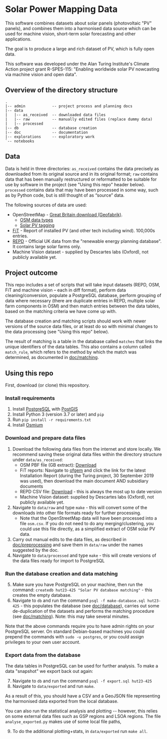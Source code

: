 # Solar Power Mapping Data

This software combines datasets about solar panels (photovoltaic "PV" panels), and combines them into a harmonised data source which can be used for machine vision, short-term solar forecasting and other applications.

The goal is to produce a large and rich dataset of PV, which is fully open data.

This software was developed under the Alan Turing Institute's Climate Action project grant R-SPES-115: "Enabling worldwide solar PV nowcasting via machine vision and open data".


## Overview of the directory structure

```
.
|-- admin            -- project process and planning docs
|-- data
|   |-- as_received  -- downloaded data files
|   |-- raw          -- manually edited files (replace dummy data)
|   |-- processed
|-- db               -- database creation
|-- doc              -- documentation
|-- explorations     -- exploratory work
`-- notebooks
```


## Data

Data is held in three directories: `as_received` contains the data precisely as
downloaded from its original source and in its original format; `raw` contains
data that has been manually restructured or reformatted to be suitable for use by
software in the project (see "Using this repo" header below). `processed` contains data that may have been processed in some way, such as by Python code, but is still thought of as “source” data.

The following sources of data are used:

- OpenStreetMap - [Great Britain download (Geofabrik)](https://download.geofabrik.de/europe/great-britain.html).
    - [OSM data types](https://wiki.openstreetmap.org/wiki/Elements)
    - [Solar PV tagging](https://wiki.openstreetmap.org/wiki/Tag:generator:source%3Dsolar)
- [FiT](https://www.ofgem.gov.uk/environmental-programmes/fit/contacts-guidance-and-resources/public-reports-and-data-fit/installation-reports) - Report of installed PV (and other tech including wind). 100,000s entries.
- [REPD](https://www.gov.uk/government/publications/renewable-energy-planning-database-monthly-extract) - Official UK data from the "renewable energy planning database". It contains large solar farms only.
- Machine Vision dataset - supplied by Descartes labs (Oxford), not publicly available yet.

## Project outcome

This repo includes a set of scripts that will take
input datasets (REPD, OSM, FiT and machine vision – each in diff format),
perform data cleaning/conversion, populate a PostgreSQL database, perform
grouping of data where necessary (there are duplicate entries in REPD, multiple solar farm
components in OSM) and then match entries between the data tables, based on the
matching criteria we have come up with.

The database creation and matching scripts should work with newer versions of the source data files, or at least do so with minimal changes to the data processing (see "Using this repo" below).

The result of matching is a table in the database called `matches` that links the unique identifiers of the
data tables. This also contains a column called `match_rule`, which refers to the method by which the match was determined, as documented in [doc/matching](doc/matching.md).

## Using this repo

First, download (or clone) this repository.

### Install requirements

1. Install [PostgreSQL](https://www.postgresql.org/download/) with [PostGIS](http://postgis.net/install/)
2. Install Python 3 (version 3.7 or later) and `pip`
3. Run `pip install -r requirements.txt`
4. Install [Osmium](https://osmcode.org/osmium-tool/)

### Download and prepare data files

1. Download the following data files from the internet and store locally. We recommend saving these original data files within the directory structure under `data/as_received`:
    - OSM PBF file (GB extract): [Download](https://download.geofabrik.de/europe/great-britain-latest.osm.pbf)
    - FiT reports: Navigate to [ofgem](https://www.ofgem.gov.uk/environmental-programmes/fit/contacts-guidance-and-resources/public-reports-and-data-fit/installation-reports) and click the link for the latest Installation Report (during the Turing project, 30 September 2019 was used), then download the main document AND subsidiary documents
    - REPD CSV file: [Download](https://assets.publishing.service.gov.uk/government/uploads/system/uploads/attachment_data/file/879414/renewable-energy-planning-database-march-2020.csv) - this is always the most up to date version
    - Machine Vision dataset: supplied by Descartes labs (Oxford), not publicly available yet.
2. Navigate to `data/raw` and type `make` - this will convert some of the downloads into other file formats ready for further processing.
    - Note that the OpenStreetMap data will have been processed into a file `osm.csv`. If you do not need to do any merging/clustering, you could use this file directly, as a simplified extract of OSM solar PV data.
3. Carry out manual edits to the data files, as described in [doc/preprocessing](doc/preprocessing.md) and save them in `data/raw` under the names suggested by the doc.
4. Navigate to `data/processed` and type `make` - this will create versions of the data files ready for import to PostgreSQL

### Run the database creation and data matching

5. Make sure you have PostgreSQL on your machine, then run the command: `createdb hut23-425 "Solar PV database matching"` - this creates the empty database.
6. Navigate to `db` and run the command `psql -f make-database.sql hut23-425` - this populates the database (see [doc/database](doc/database.md)), carries out some de-duplication of the datasets and performs the matching procedure (see [doc/matching](doc/matching.md)). Note: this may take several minutes.

Note that the above commands require you to have admin rights on your PostgreSQL server. On standard Debian-based machines you could prepend the commands with `sudo -u postgres`, or you could assign privileges to your own user account.

### Export data from the database

The data tables in PostgreSQL can be used for further analysis. To make a data "snapshot" we export back out again:

7. Navigate to `db` and run the command `psql -f export.sql hut23-425`
8. Navigate to `data/exported` and run `make`.

As a result of this, you should have a CSV and a GeoJSON file representing the harmonised data exported from the local database.

You can also run the statistical analysis and plotting -- however, this relies on some external data files such as GSP regions and LSOA regions. The file `analyse_exported.py` makes use of some local file paths, 

9. To do the additional plotting+stats, in `data/exported` run `make all`.

